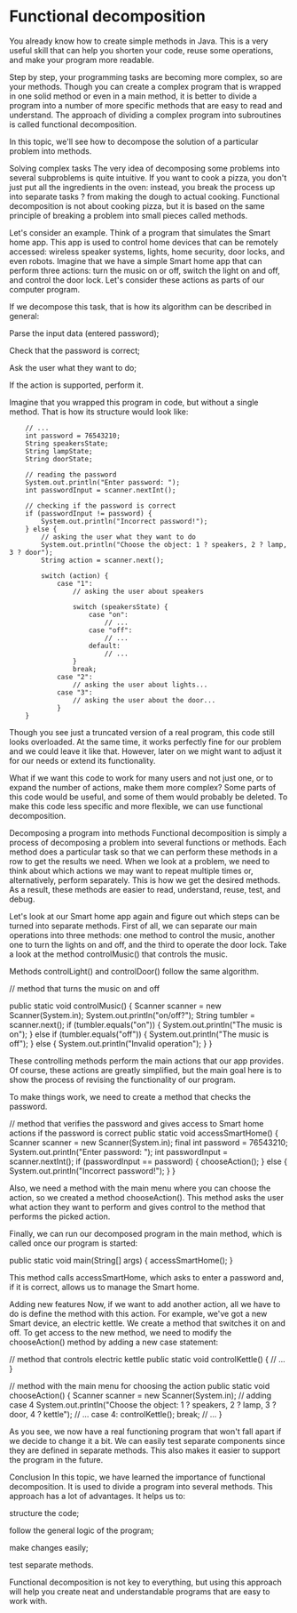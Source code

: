 # Functional decomposition

You already know how to create simple methods in Java. This is a very useful skill that can help you shorten your code, reuse some operations, and make your program more readable.

Step by step, your programming tasks are becoming more complex, so are your methods. Though you can create a complex program that is wrapped in one solid method or even in a main method, it is better to divide a program into a number of more specific methods that are easy to read and understand. The approach of dividing a complex program into subroutines is called functional decomposition.



In this topic, we'll see how to decompose the solution of a particular problem into methods.

Solving complex tasks
The very idea of decomposing some problems into several subproblems is quite intuitive. If you want to cook a pizza, you don't just put all the ingredients in the oven: instead, you break the process up into separate tasks ? from making the dough to actual cooking. Functional decomposition is not about cooking pizza, but it is based on the same principle of breaking a problem into small pieces called methods.

Let's consider an example. Think of a program that simulates the Smart home app. This app is used to control home devices that can be remotely accessed: wireless speaker systems, lights, home security, door locks, and even robots. Imagine that we have a simple Smart home app that can perform three actions: turn the music on or off, switch the light on and off, and control the door lock. Let's consider these actions as parts of our computer program.

If we decompose this task, that is how its algorithm can be described in general:

Parse the input data (entered password);

Check that the password is correct;

Ask the user what they want to do;

If the action is supported, perform it.

Imagine that you wrapped this program in code, but without a single method. That is how its structure would look like:

        // ...
        int password = 76543210;
        String speakersState;
        String lampState;
        String doorState;

        // reading the password
        System.out.println("Enter password: ");
        int passwordInput = scanner.nextInt();

        // checking if the password is correct
        if (passwordInput != password) {
            System.out.println("Incorrect password!");
        } else {
            // asking the user what they want to do
            System.out.println("Choose the object: 1 ? speakers, 2 ? lamp, 3 ? door");
            String action = scanner.next();
            
            switch (action) {
                case "1":
                    // asking the user about speakers
                    
                    switch (speakersState) {
                        case "on":
                            // ...
                        case "off":
                            // ...
                        default:
                            // ...
                    }
                    break;
                case "2":
                    // asking the user about lights...
                case "3":
                    // asking the user about the door...
                }
        }

Though you see just a truncated version of a real program, this code still looks overloaded. At the same time, it works perfectly fine for our problem and we could leave it like that. However, later on we might want to adjust it for our needs or extend its functionality.

What if we want this code to work for many users and not just one, or to expand the number of actions, make them more complex? Some parts of this code would be useful, and some of them would probably be deleted. To make this code less specific and more flexible, we can use functional decomposition.

Decomposing a program into methods
Functional decomposition is simply a process of decomposing a problem into several functions or methods. Each method does a particular task so that we can perform these methods in a row to get the results we need. When we look at a problem, we need to think about which actions we may want to repeat multiple times or, alternatively, perform separately. This is how we get the desired methods. As a result, these methods are easier to read, understand, reuse, test, and debug.

Let's look at our Smart home app again and figure out which steps can be turned into separate methods. First of all, we can separate our main operations into three methods: one method to control the music, another one to turn the lights on and off, and the third to operate the door lock. Take a look at the method controlMusic() that controls the music.

Methods controlLight() and controlDoor() follow the same algorithm.

// method that turns the music on and off

public static void controlMusic() {
Scanner scanner = new Scanner(System.in);
System.out.println("on/off?");
String tumbler = scanner.next();
if (tumbler.equals("on")) {
System.out.println("The music is on");
} else if (tumbler.equals("off")) {
System.out.println("The music is off");
} else {
System.out.println("Invalid operation");
}
}

These controlling methods perform the main actions that our app provides. Of course, these actions are greatly simplified, but the main goal here is to show the process of revising the functionality of our program.

To make things work, we need to create a method that checks the password.

// method that verifies the password and gives access to Smart home actions if the password is correct
public static void accessSmartHome() {
Scanner scanner = new Scanner(System.in);
final int password = 76543210;
System.out.println("Enter password: ");
int passwordInput = scanner.nextInt();
if (passwordInput == password) {
chooseAction();
} else {
System.out.println("Incorrect password!");
}
}

Also, we need a method with the main menu where you can choose the action, so we created a method chooseAction(). This method asks the user what action they want to perform and gives control to the method that performs the picked action.

Finally, we can run our decomposed program in the main method, which is called once our program is started:

public static void main(String[] args) {
accessSmartHome();
}

This method calls accessSmartHome, which asks to enter a password and, if it is correct, allows us to manage the Smart home.

Adding new features
Now, if we want to add another action, all we have to do is define the method with this action. For example, we've got a new Smart device, an electric kettle. We create a method that switches it on and off. To get access to the new method, we need to modify the chooseAction() method by adding a new case statement:

// method that controls electric kettle
public static void controlKettle() {
// ...
}

// method with the main menu for choosing the action
public static void chooseAction() {
Scanner scanner = new Scanner(System.in);
// adding case 4
System.out.println("Choose the object: 1 ? speakers, 2 ? lamp, 3 ? door, 4 ? kettle");
// ...
case 4:
controlKettle();
break;
// ...
}

As you see, we now have a real functioning program that won't fall apart if we decide to change it a bit. We can easily test separate components since they are defined in separate methods. This also makes it easier to support the program in the future.

Conclusion
In this topic, we have learned the importance of functional decomposition. It is used to divide a program into several methods. This approach has a lot of advantages. It helps us to:

structure the code;

follow the general logic of the program;

make changes easily;

test separate methods.

Functional decomposition is not key to everything, but using this approach will help you create neat and understandable programs that are easy to work with.
